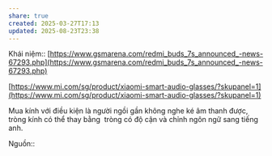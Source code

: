 ```yaml
---
share: true
created: 2025-03-27T17:13
updated: 2025-08-23T23:38
---
```

Khái niệm:: 
[https://www.gsmarena.com/redmi_buds_7s_announced_-news-67293.php](https://www.gsmarena.com/redmi_buds_7s_announced_-news-67293.php)

[https://www.mi.com/sg/product/xiaomi-smart-audio-glasses/?skupanel=1](https://www.mi.com/sg/product/xiaomi-smart-audio-glasses/?skupanel=1)

Mua kính với điều kiện là người ngồi gần không nghe ké âm thanh được, tròng kính có thể thay bằng  tròng có độ cận và chỉnh ngôn ngữ sang tiếng anh.

Nguồn:: 
